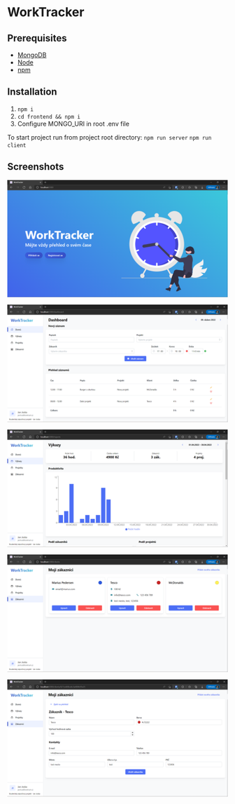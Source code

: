 # WorkTracker

Prerequisites
---------
- [MongoDB](https://www.mongodb.com/)
- [Node](https://nodejs.org/en/download/)
- [npm](https://nodejs.org/en/download/package-manager/)

Installation
---------
1. `npm i`
2. `cd frontend && npm i`
4. Configure MONGO_URI in root .env file

To start project run from project root directory:
`npm run server`
`npm run client`

Screenshots
---------
![WorkTracker - Landing](docs/Landing.png)

![WorkTracker - Dashboard](docs/Dashboard.png)

![WorkTracker - Reports](docs/Reports.png)

![WorkTracker - Clients](docs/Clients.png)

![WorkTracker - Client](docs/Client.png)
